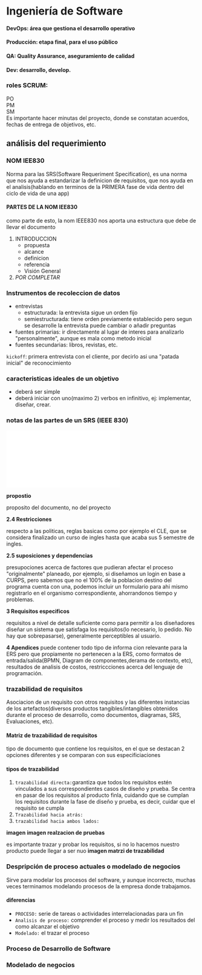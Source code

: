 # Ingeniería de Software
#### DevOps: área que gestiona el desarrollo operativo
#### Producción: etapa final, para el uso público
#### QA: Quality Assurance, aseguramiento de calidad
#### Dev: desarrollo, develop.

### roles SCRUM:
PO<br>
PM<br>
SM<br>
Es importante hacer minutas del proyecto, donde se constatan acuerdos, fechas de entrega de objetivos, etc.
## análisis del requerimiento
### NOM IEE830
Norma para las SRS(Software Requeriment Specification), es una norma que nos ayuda a estandarizar la definicion de requisitos, que nos ayuda en el analisis(hablando en terminos de la PRIMERA fase de vida dentro del ciclo de vida de una app)

#### PARTES DE LA NOM IEE830
como parte de esto, la nom IEEE830 nos aporta una estructura que debe de llevar el documento 
1. INTRODUCCION
    - propuesta
    - alcance
    - definicion
    - referencia
    - Visión General
2. *POR COMPLETAR*

### Instrumentos de recoleccion de datos
- entrevistas
    - estructurada: la entrevista sigue un orden fijo
    - semiestructurada: tiene orden previamente establecido pero segun se desarrolle la entrevista puede cambiar o añadir preguntas
- fuentes primarias: ir directamente al lugar de interes para analizarlo "personalmente", aunque es mala como metodo inicial
- fuentes secundarias: libros, revistas, etc.

`kickoff`: primera entrevista con el cliente, por decirlo asi una "patada inicial" de reconocimiento

### caracteristicas ideales de un objetivo
- deberá ser simple
- deberá iniciar con uno(maximo 2) verbos en infinitivo, ej: implementar, diseñar, crear.

### notas de las partes de un SRS (IEEE 830)
![Documento IEEE830](/6to/Ingeniería%20en%20Software/Referencias/IEEE830_esp.pdf)

**propostio**

proposito del documento, no del proyecto

**2.4 Restricciones**

respecto a las politicas, reglas basicas como por ejemplo el CLE, que se considera finalizado un curso de ingles hasta que acaba sus 5 semestre de ingles.

**2.5 suposiciones y dependencias**

presupociones acerca de factores que pudieran afectar el proceso "originalmente" planeado, por ejemplo, si diseñamos un login en base a CURPS, pero sabemos que no el 100% de la poblacion destino del programa cuenta con una, podemos incluir un formulario para ahi mismo registrarlo en el organismo correspondiente, ahorrandonos tiempo y problemas.

**3 Requisitos especificos**

requisitos a nivel de detalle suficiente como para permitir a los diseñadores diseñar un sistema que satisfaga los requisitos(lo necesario, lo pedido. No hay que sobrepasarse), generalmente perceptibles al usuario.

**4 Apendices**
puede contener todo tipo de informa
cion relevante para la ERS pero que propiamente no pertenecen a la ERS, como formatos de entrada/salida(BPMN, Diagram de componentes,derama de contexto, etc), resultados de analisis de costos, restriccciones acerca del lenguaje de programación.

### trazabilidad de requisitos
Asociacion de un requisito con otros requisitos y las diferentes instancias de los artefactos(diversos productos tangibles/intangibles obtenidos durante el proceso de desarrollo, como documentos, diagramas, SRS, Evaluaciones, etc).

#### Matriz de trazabilidad de requisitos
tipo de documento que contiene los requisitos, en el que se destacan 2 opciones diferentes y se comparan con sus especificiaciones
#### tipos de trazabilidad
1. `trazabilidad directa:`garantiza que todos los requisitos estén vinculados a sus correspondientes casos de diseño y prueba. Se centra en pasar de los requisitos al producto finla,  cuidando que se cumplan los requisitos durante la fase de diseño y prueba, es decir, cuidar que el requisito se cumpla
2. `Trazabilidad hacia atrás:`
3. `trazabilidad hacia ambos lados:` 

**imagen**
**imagen realzacion de pruebas**

es importante trazar y probar los requisitos, si no lo hacemos nuestro producto puede llegar a ser nuo
**imagen matrzi de trazabilidad**

### Despripción de proceso actuales o modelado de negocios
Sirve para modelar los procesos del software, y aunque incorrecto, muchas veces terminamos modelando procesos de la empresa donde trabajamos.
#### diferencias
- `PROCESO:` serie de tareas o actividades interrelacionadas para un fin
- `Analisis de proceso:` comprender el proceso y medir los resultados del como alcanzar el objetivo
- `Modelado:` el trazar el proceso
### Proceso de Desarrollo de Software
### Modelado de negocios